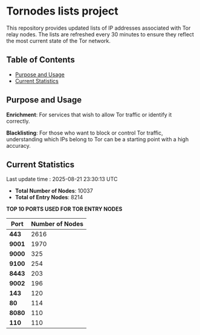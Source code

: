 # Tornodes lists project

This repository provides updated lists of IP addresses associated with Tor relay nodes. The lists are refreshed every 30 minutes to ensure they reflect the most current state of the Tor network.

## Table of Contents

- [Purpose and Usage](#purpose-and-usage)
- [Current Statistics](#current-statistics)


## Purpose and Usage

**Enrichment**: For services that wish to allow Tor traffic or identify it correctly.

**Blacklisting**: For those who want to block or control Tor traffic, understanding which IPs belong to Tor can be a starting point with a high accuracy.

## Current Statistics

Last update time : 2025-08-21 23:30:13 UTC

- **Total Number of Nodes**: 10037
- **Total of Entry Nodes**: 8214

**TOP 10 PORTS USED FOR TOR ENTRY NODES**

| **Port** | **Number of Nodes** |
|------|-----------------|
| **443**   | 2616  |
| **9001**   | 1970  |
| **9000**   | 325  |
| **9100**   | 254  |
| **8443**   | 203  |
| **9002**   | 196  |
| **143**   | 120  |
| **80**   | 114  |
| **8080**   | 110  |
| **110**   | 110  |


